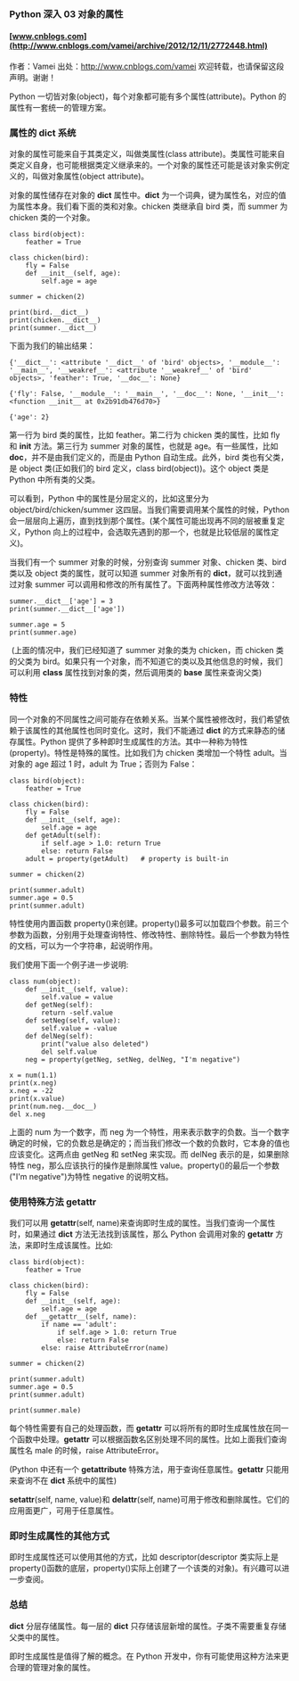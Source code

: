 ### Python 深入 03 对象的属性

#### [www.cnblogs.com](http://www.cnblogs.com/vamei/archive/2012/12/11/2772448.html)

作者：Vamei 出处：http://www.cnblogs.com/vamei 欢迎转载，也请保留这段声明。谢谢！

Python 一切皆对象(object)，每个对象都可能有多个属性(attribute)。Python 的属性有一套统一的管理方案。

### 属性的 __dict__ 系统

对象的属性可能来自于其类定义，叫做类属性(class attribute)。类属性可能来自类定义自身，也可能根据类定义继承来的。一个对象的属性还可能是该对象实例定义的，叫做对象属性(object attribute)。

对象的属性储存在对象的 __dict__ 属性中。__dict__ 为一个词典，键为属性名，对应的值为属性本身。我们看下面的类和对象。chicken 类继承自 bird 类，而 summer 为 chicken 类的一个对象。

```
class bird(object):
    feather = True

class chicken(bird):
    fly = False
    def __init__(self, age):
        self.age = age

summer = chicken(2)

print(bird.__dict__)
print(chicken.__dict__)
print(summer.__dict__)

```

下面为我们的输出结果：

```
{'__dict__': <attribute '__dict__' of 'bird' objects>, '__module__': '__main__', '__weakref__': <attribute '__weakref__' of 'bird' objects>, 'feather': True, '__doc__': None}

{'fly': False, '__module__': '__main__', '__doc__': None, '__init__': <function __init__ at 0x2b91db476d70>}

{'age': 2}

```

第一行为 bird 类的属性，比如 feather。第二行为 chicken 类的属性，比如 fly 和 __init__ 方法。第三行为 summer 对象的属性，也就是 age。有一些属性，比如 __doc__，并不是由我们定义的，而是由 Python 自动生成。此外，bird 类也有父类，是 object 类(正如我们的 bird 定义，class bird(object))。这个 object 类是 Python 中所有类的父类。

可以看到，Python 中的属性是分层定义的，比如这里分为 object/bird/chicken/summer 这四层。当我们需要调用某个属性的时候，Python 会一层层向上遍历，直到找到那个属性。(某个属性可能出现再不同的层被重复定义，Python 向上的过程中，会选取先遇到的那一个，也就是比较低层的属性定义)。

当我们有一个 summer 对象的时候，分别查询 summer 对象、chicken 类、bird 类以及 object 类的属性，就可以知道 summer 对象所有的 __dict__，就可以找到通过对象 summer 可以调用和修改的所有属性了。下面两种属性修改方法等效：

```
summer.__dict__['age'] = 3
print(summer.__dict__['age'])

summer.age = 5
print(summer.age)

```

 (上面的情况中，我们已经知道了 summer 对象的类为 chicken，而 chicken 类的父类为 bird。如果只有一个对象，而不知道它的类以及其他信息的时候，我们可以利用 __class__ 属性找到对象的类，然后调用类的 __base__ 属性来查询父类)

### 特性

同一个对象的不同属性之间可能存在依赖关系。当某个属性被修改时，我们希望依赖于该属性的其他属性也同时变化。这时，我们不能通过 __dict__ 的方式来静态的储存属性。Python 提供了多种即时生成属性的方法。其中一种称为特性(property)。特性是特殊的属性。比如我们为 chicken 类增加一个特性 adult。当对象的 age 超过 1 时，adult 为 True；否则为 False：

```
class bird(object):
    feather = True

class chicken(bird):
    fly = False
    def __init__(self, age):
        self.age = age
    def getAdult(self):
        if self.age > 1.0: return True
        else: return False
    adult = property(getAdult)   # property is built-in

summer = chicken(2)

print(summer.adult)
summer.age = 0.5
print(summer.adult)

```

特性使用内置函数 property()来创建。property()最多可以加载四个参数。前三个参数为函数，分别用于处理查询特性、修改特性、删除特性。最后一个参数为特性的文档，可以为一个字符串，起说明作用。

我们使用下面一个例子进一步说明:

```
class num(object):
    def __init__(self, value):
        self.value = value
    def getNeg(self):
        return -self.value
    def setNeg(self, value):
        self.value = -value
    def delNeg(self):
        print("value also deleted")
        del self.value
    neg = property(getNeg, setNeg, delNeg, "I'm negative")

x = num(1.1)
print(x.neg)
x.neg = -22
print(x.value)
print(num.neg.__doc__)
del x.neg

```

上面的 num 为一个数字，而 neg 为一个特性，用来表示数字的负数。当一个数字确定的时候，它的负数总是确定的；而当我们修改一个数的负数时，它本身的值也应该变化。这两点由 getNeg 和 setNeg 来实现。而 delNeg 表示的是，如果删除特性 neg，那么应该执行的操作是删除属性 value。property()的最后一个参数("I'm negative")为特性 negative 的说明文档。

### 使用特殊方法 __getattr__

我们可以用 __getattr__(self, name)来查询即时生成的属性。当我们查询一个属性时，如果通过 __dict__ 方法无法找到该属性，那么 Python 会调用对象的 __getattr__ 方法，来即时生成该属性。比如:

```
class bird(object):
    feather = True

class chicken(bird):
    fly = False
    def __init__(self, age):
        self.age = age
    def __getattr__(self, name):
        if name == 'adult':
            if self.age > 1.0: return True
            else: return False
        else: raise AttributeError(name)

summer = chicken(2)

print(summer.adult)
summer.age = 0.5
print(summer.adult)

print(summer.male)

```

每个特性需要有自己的处理函数，而 __getattr__ 可以将所有的即时生成属性放在同一个函数中处理。__getattr__ 可以根据函数名区别处理不同的属性。比如上面我们查询属性名 male 的时候，raise AttributeError。

(Python 中还有一个 __getattribute__ 特殊方法，用于查询任意属性。__getattr__ 只能用来查询不在 __dict__ 系统中的属性)

__setattr__(self, name, value)和 __delattr__(self, name)可用于修改和删除属性。它们的应用面更广，可用于任意属性。

### 即时生成属性的其他方式

即时生成属性还可以使用其他的方式，比如 descriptor(descriptor 类实际上是 property()函数的底层，property()实际上创建了一个该类的对象)。有兴趣可以进一步查阅。

### 总结

__dict__ 分层存储属性。每一层的 __dict__ 只存储该层新增的属性。子类不需要重复存储父类中的属性。

即时生成属性是值得了解的概念。在 Python 开发中，你有可能使用这种方法来更合理的管理对象的属性。
